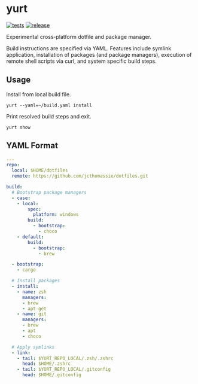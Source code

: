 # yurt

[![tests](https://github.com/jcthomassie/yurt/actions/workflows/tests.yaml/badge.svg)](https://github.com/jcthomassie/yurt/actions)
[![release](https://github.com/jcthomassie/yurt/actions/workflows/release.yaml/badge.svg)](https://github.com/jcthomassie/yurt/releases)

Experimental cross-platform dotfile and package manager.

Build instructions are specified via YAML. Features include symlink application, installation of packages (and package managers), execution of remote shell scripts via curl, and system specific build steps.

## Usage

Install from local build file.

```shell
yurt --yaml=~/build.yaml install
```

Print resolved build steps and exit.

```shell
yurt show
```

## YAML Format

```yaml
---
repo:
  local: $HOME/dotfiles
  remote: https://github.com/jcthomassie/dotfiles.git

build:
  # Bootstrap package managers
  - case:
    - local:
        spec:
          platform: windows
        build:
          - bootstrap:
            - choco
    - default:
        build:
          - bootstrap:
            - brew

  - bootstrap:
    - cargo

  # Install packages
  - install:
    - name: zsh
      managers:
      - brew
      - apt-get
    - name: git
      managers:
      - brew
      - apt
      - choco

  # Apply symlinks
  - link:
    - tail: $YURT_REPO_LOCAL/.zsh/.zshrc
      head: $HOME/.zshrc
    - tail: $YURT_REPO_LOCAL/.gitconfig
      head: $HOME/.gitconfig
```